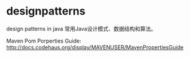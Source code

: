 designpatterns
==============

design patterns in java
常用Java设计模式、数据结构和算法。


Maven Pom Porperties Guide: http://docs.codehaus.org/display/MAVENUSER/MavenPropertiesGuide
